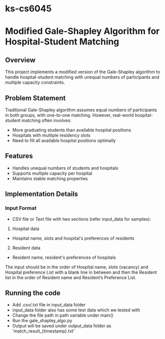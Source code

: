 # ks-cs6045

# Modified Gale-Shapley Algorithm for Hospital-Student Matching

## Overview
This project implements a modified version of the Gale-Shapley algorithm to handle hospital-student matching with unequal numbers of participants and multiple capacity constraints.

## Problem Statement
Traditional Gale-Shapley algorithm assumes equal numbers of participants in both groups, with one-to-one matching. However, real-world hospital-student matching often involves:
- More graduating students than available hospital positions
- Hospitals with multiple residency slots
- Need to fill all available hospital positions optimally

## Features
- Handles unequal numbers of students and hospitals
- Supports multiple capacity per hospital
- Maintains stable matching properties

## Implementation Details

### Input Format
- CSV file or Text file with two sections (refer input_data for samples):
1. Hospital data
  - Hospital name, slots and hospital's preferences of residents
2. Resident data
  - Resident name, resident's preferences of hospitals

The input should be in the order of Hospital name, slots (vacancy) and Hospital preference List with a blank line in between and then the Resident list in the order of Resident name and Resident’s Preference List.

## Running the code
- Add .csv/.txt file in input_data folder
- input_data folder also has some test data which we tested with
- Change the file path in path variable under main()
- Run the gale_shapley_algo.py
- Output will be saved under output_data folder as 'match_result_{timestamp}.txt'

